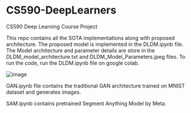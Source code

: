 # CS590-DeepLearners
CS590 Deep Learning Course Project

This repo contains all the SOTA implementations along with proposed architecture.
The proposed model is implemented in the DLDM.ipynb file. The Model architecture and parameter details are store in the DLDM_model_architecture.txt and DLDM_Model_Parameters.jpeg files.
To run the code, run the DLDM.ipynb file on google colab.

![image](https://github.com/user-attachments/assets/ecd0d412-9af3-40db-baf7-e31b084357ab)


GAN.ipynb file contains the traditional GAN architecture trained on MNIST dataset and generates images.

SAM.ipynb contains pretrained Segment Anything Model by Meta.
